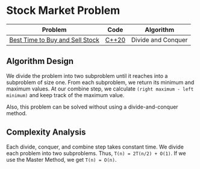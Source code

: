 # Stock Market Problem

| Problem                                                                                           |         Code          |     Algorithm      |
| ------------------------------------------------------------------------------------------------- | :-------------------: | :----------------: |
| [Best Time to Buy and Sell Stock](https://leetcode.com/problems/best-time-to-buy-and-sell-stock/) | [C++20](solution.cpp) | Divide and Conquer |

## Algorithm Design

We divide the problem into two subproblem until it reaches into a subproblem of size one. From each subproblem, we return its minimum and maximum values. At our combine step, we calculate `(right maximum - left minimum)` and keep track of the maximum value.

Also, this problem can be solved without using a divide-and-conquer method.

## Complexity Analysis

Each divide, conquer, and combine step takes constant time. We divide each problem into two subproblems. Thus, `T(n) = 2T(n/2) + O(1)`. If we use the Master Method, we get `T(n) = O(n)`.
